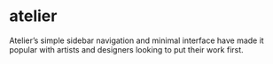 atelier
=======

 Atelier’s simple sidebar navigation and minimal interface have made it popular with artists and designers looking to put their work first.
